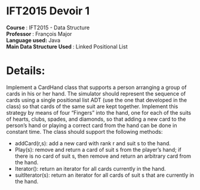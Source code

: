 # IFT2015 Devoir 1
<div>
<b> Course </b>: IFT2015 - Data Structure <br>
<b> Professor </b>: François Major  <br>
<b> Language used:</b> Java <br>
<b> Main Data Structure Used </b>: Linked Positional List
</div>

# Details:

Implement a CardHand class that supports a person arranging a group of cards in
his or her hand. The simulator should represent the sequence of cards using a
single positional list ADT (use the one that developed in the class) so that cards of
the same suit are kept together. Implement this strategy by means of four
“Fingers” into the hand, one for each of the suits of hearts, clubs, spades, and
diamonds, so that adding a new card to the person’s hand or playing a correct
card from the hand can be done in constant time. The class should support the
following methods:
<ul>
<li> addCard(r,s): add a new card with rank r and suit s to the hand. </li>
<li> Play(s): remove and return a card of suit s from the player’s hand; if there is
no card of suit s, then remove and return an arbitrary card from the hand. </li>
<li> Iterator(): return an iterator for all cards currently in the hand. </li>
<li> suitIterator(s): return an iterator for all cards of suit s that are currently in
the hand. </li>
